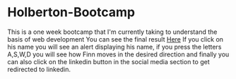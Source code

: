 # Holberton-Bootcamp
This is a one week bootcamp that I'm currently taking to understand the basis of web development
You can see the final result <a href="https://jhonabanguera.github.io/Holberton-Bootcamp/index.html#">Here</a>
If you click on his name you will see an alert displaying his name, if you press the letters A,S,W,D you will see how Finn moves in the desired direction and finally you can also click on the linkedin button in the social media section to get redirected to linkedin.
